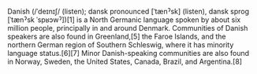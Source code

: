 Danish (/ˈdeɪnɪʃ/ (listen); dansk pronounced [ˈtænˀsk] (listen), dansk sprog [ˈtænˀsk ˈspʁɔwˀ])[1] is a North Germanic language spoken by about six million people, principally in and around Denmark. Communities of Danish speakers are also found in Greenland,[5] the Faroe Islands, and the northern German region of Southern Schleswig, where it has minority language status.[6][7] Minor Danish-speaking communities are also found in Norway, Sweden, the United States, Canada, Brazil, and Argentina.[8]
